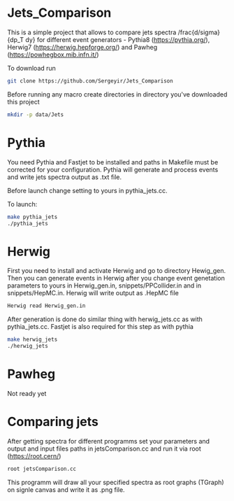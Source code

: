 # Jets_Comparison

This is a simple project that allows to compare jets spectra /frac{d/sigma}{dp_T dy} for different event generators - Pythia8 (https://pythia.org/), Herwig7 (https://herwig.hepforge.org/) and Pawheg (https://powhegbox.mib.infn.it/)

To download run

```sh
git clone https://github.com/Sergeyir/Jets_Comparison
```

Before running any macro create directories in directory you've downloaded this project

```sh
mkdir -p data/Jets
```

# Pythia

You need Pythia and Fastjet to be installed and paths in Makefile must be corrected for your configuration. Pythia will generate and process events and write jets spectra output as .txt file.

Before launch change setting to yours in pythia_jets.cc.

To launch:

```sh
make pythia_jets
./pythia_jets
```

# Herwig

First you need to install and activate Herwig and go to directory Hewig_gen. Then you can generate events in Herwig after you change event genetation parameters to yours in Herwig_gen.in, snippets/PPCollider.in and in snippets/HepMC.in. Herwig will write output as .HepMC file

```sh
Herwig read Herwig_gen.in
```

After generation is done do similar thing with herwig_jets.cc as with pythia_jets.cc. Fastjet is also required for this step as with pythia

```sh
make herwig_jets
./herwig_jets
```

# Pawheg

Not ready yet

# Comparing jets

After getting spectra for different programms set your parameters and output and input files paths in jetsComparison.cc and run it via root (https://root.cern/)

```sh
root jetsComparison.cc
```

This programm will draw all your specified spectra as root graphs (TGraph) on signle canvas and write it as .png file.
